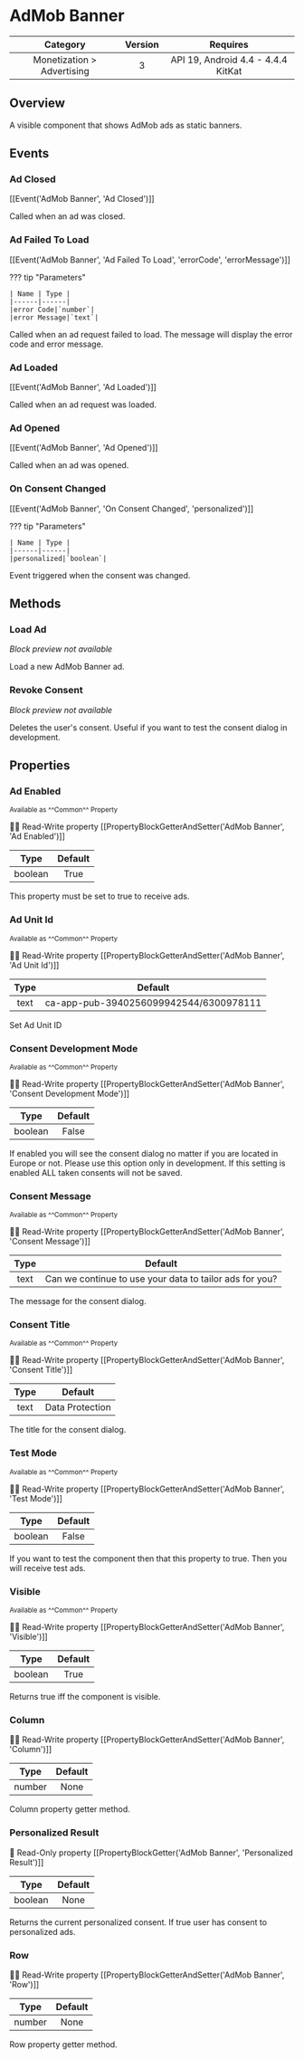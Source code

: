 # AdMob Banner

| Category | Version | Requires |
|:--------:|:-------:|:--------:|
|Monetization > Advertising|3|API 19, Android 4.4 - 4.4.4 KitKat|

## Overview

A visible component that shows AdMob ads as static banners.

## Events

### Ad Closed

[[Event('AdMob Banner', 'Ad Closed')]]

Called when an ad was closed.

### Ad Failed To Load

[[Event('AdMob Banner', 'Ad Failed To Load', 'errorCode', 'errorMessage')]]

??? tip "Parameters"

    | Name | Type |
    |------|------|
    |error Code|`number`|
    |error Message|`text`|


Called when an ad request failed to load. The message will display the error code and error message.

### Ad Loaded

[[Event('AdMob Banner', 'Ad Loaded')]]

Called when an ad request was loaded.

### Ad Opened

[[Event('AdMob Banner', 'Ad Opened')]]

Called when an ad was opened.

### On Consent Changed

[[Event('AdMob Banner', 'On Consent Changed', 'personalized')]]

??? tip "Parameters"

    | Name | Type |
    |------|------|
    |personalized|`boolean`|


Event triggered when the consent was changed.

## Methods

### Load Ad

_Block preview not available_

Load a new AdMob Banner ad.

### Revoke Consent

_Block preview not available_

Deletes the user's consent. Useful if you want to test the consent dialog in development.

## Properties

### Ad Enabled

<small>Available as ^^Common^^ Property</small>

:eyes::pencil: Read-Write property
[[PropertyBlockGetterAndSetter('AdMob Banner', 'Ad Enabled')]]

| Type | Default |
|:----:|:-------:|
|boolean|True|

This property must be set to true to receive ads.

### Ad Unit Id

<small>Available as ^^Common^^ Property</small>

:eyes::pencil: Read-Write property
[[PropertyBlockGetterAndSetter('AdMob Banner', 'Ad Unit Id')]]

| Type | Default |
|:----:|:-------:|
|text|ca-app-pub-3940256099942544/6300978111|

Set Ad Unit ID

### Consent Development Mode

<small>Available as ^^Common^^ Property</small>

:eyes::pencil: Read-Write property
[[PropertyBlockGetterAndSetter('AdMob Banner', 'Consent Development Mode')]]

| Type | Default |
|:----:|:-------:|
|boolean|False|

If enabled you will see the consent dialog no matter if you are located in Europe or not. Please use this option only in development. If this setting is enabled ALL taken consents will not be saved.

### Consent Message

<small>Available as ^^Common^^ Property</small>

:eyes::pencil: Read-Write property
[[PropertyBlockGetterAndSetter('AdMob Banner', 'Consent Message')]]

| Type | Default |
|:----:|:-------:|
|text|Can we continue to use your data to tailor ads for you?|

The message for the consent dialog.

### Consent Title

<small>Available as ^^Common^^ Property</small>

:eyes::pencil: Read-Write property
[[PropertyBlockGetterAndSetter('AdMob Banner', 'Consent Title')]]

| Type | Default |
|:----:|:-------:|
|text|Data Protection|

The title for the consent dialog.

### Test Mode

<small>Available as ^^Common^^ Property</small>

:eyes::pencil: Read-Write property
[[PropertyBlockGetterAndSetter('AdMob Banner', 'Test Mode')]]

| Type | Default |
|:----:|:-------:|
|boolean|False|

If you want to test the component then that this property to true. Then you will receive test ads.

### Visible

<small>Available as ^^Common^^ Property</small>

:eyes::pencil: Read-Write property
[[PropertyBlockGetterAndSetter('AdMob Banner', 'Visible')]]

| Type | Default |
|:----:|:-------:|
|boolean|True|

Returns true iff the component is visible.

### Column

:eyes::pencil: Read-Write property
[[PropertyBlockGetterAndSetter('AdMob Banner', 'Column')]]

| Type | Default |
|:----:|:-------:|
|number|None|

Column property getter method.

### Personalized Result

:eyes: Read-Only property
[[PropertyBlockGetter('AdMob Banner', 'Personalized Result')]]

| Type | Default |
|:----:|:-------:|
|boolean|None|

Returns the current personalized consent. If true user has consent to personalized ads.

### Row

:eyes::pencil: Read-Write property
[[PropertyBlockGetterAndSetter('AdMob Banner', 'Row')]]

| Type | Default |
|:----:|:-------:|
|number|None|

Row property getter method.